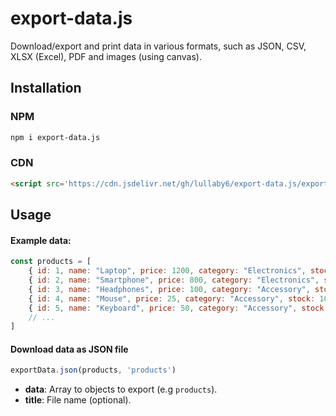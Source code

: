 # export-data.js

Download/export and print data in various formats, such as JSON, CSV, XLSX (Excel), PDF and images (using canvas).

## Installation

### NPM

```bash
npm i export-data.js
```

### CDN

```html
<script src='https://cdn.jsdelivr.net/gh/lullaby6/export-data.js/export-data.min.js'></script>
```

## Usage

#### Example data:

```js
const products = [
    { id: 1, name: "Laptop", price: 1200, category: "Electronics", stock: 15 },
    { id: 2, name: "Smartphone", price: 800, category: "Electronics", stock: 25 },
    { id: 3, name: "Headphones", price: 100, category: "Accessory", stock: 50 },
    { id: 4, name: "Mouse", price: 25, category: "Accessory", stock: 100 },
    { id: 5, name: "Keyboard", price: 50, category: "Accessory", stock: 80 },
    // ...
]
```

#### Download data as JSON file

```js
exportData.json(products, 'products')
```

- **data**: Array to objects to export (e.g ```products```).
- **title**: File name (optional).